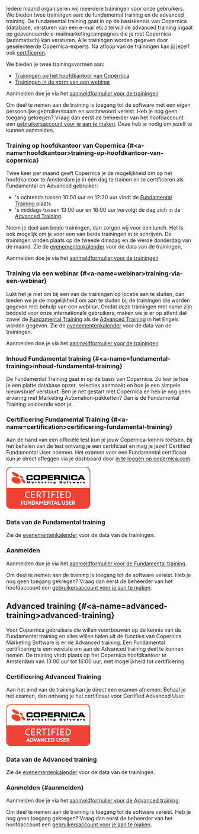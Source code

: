 Iedere maand organiseren wij meerdere trainingen voor onze gebruikers.
We bieden twee trainingen aan: de fundamental training en de advanced
training. De fundamental training gaat in op de basiskennis van
Copernica (database, versturen van een e-mail etc.) terwijl de advanced
training ingaat op geavanceerde e-mailmarketingcampagnes die je met
Copernica (automatisch) kan versturen. Alle trainingen worden gegeven
door geselecteerde Copernica-experts. Na afloop van de trainingen kan
jij jezelf ook [certificeren](#certification).

We bieden je twee trainingsvormen aan:

-   [Trainingen op het hoofdkantoor van Copernica](#hoofdkantoor)
-   [Trainingen in de vorm van een webinar](#webinar)

Aanmelden doe je via het [aanmeldformulier voor de
trainingen](http://training.copernica.com/aanmelden_training)

Om deel te nemen aan de training is toegang tot de software met een
eigen persoonlijke gebruikersnaam en wachtwoord vereist. Heb je nog geen
toegang gekregen? Vraag dan eerst de beheerder van het hoofdaccount een
[gebruikersaccount voor je aan te maken](./beheer-van-gebruikers-en-toegangsrechten.md).
Deze heb je nodig om jezelf te kunnen aanmelden.

### Training op hoofdkantoor van Copernica {#<a-name=hoofdkantoor></a>training-op-hoofdkantoor-van-copernica}

Twee keer per maand geeft Copernica je de mogelijkheid om op het
hoofdkantoor te Amsterdam je in één dag te trainen en te certificeren
als Fundamental en Advanced gebruiker:

-   's ochtends tussen 10:00 uur en 12:30 uur vindt de [Fundamental
    Training](#fundamental-training) plaats
-   's middags tussen 13:00 uur en 16:00 uur vervolgt de dag zich in de
    [Advanced Training](#advanced-training).

Neem je deel aan beide trainingen, dan zorgen wij voor een lunch. Het is
ook mogelijk om je voor een van beide trainingen in te schrijven. De
trainingen vinden plaats op de tweede dinsdag en de vierde donderdag van
de maand. Zie de [evenementenkalender](./evenementen.md)
voor de data van de trainingen.

Aanmelden doe je via het [aanmeldformulier voor de
trainingen](http://training.copernica.com/aanmelden_training)

### Training via een webinar {#<a-name=webinar></a>training-via-een-webinar}

Lukt het je niet om bij een van de trainingen op locatie aan te sluiten,
dan bieden we je de mogelijkheid om aan te sluiten bij de trainingen die
worden gegeven met behulp van een webinar. Omdat deze trainingen met
name zijn bedoeld voor onze internationale gebruikers, maken we je er op
attent dat zowel de [Fundamental Training](#fundamental-training) als de
[Advanced Training](#advanced-training) in het Engels worden gegeven.
Zie de [evenementenkalender](./evenementen.md)
voor de data van de trainingen.

Aanmelden doe je via het [aanmeldformulier voor de
trainingen](http://training.copernica.com/aanmelden_training)

### Inhoud Fundamental training {#<a-name=fundamental-training></a>inhoud-fundamental-training}

De Fundamental Training gaat in op de basis van Copernica. Zo leer je
hoe je een platte database opzet, selecties aanmaakt en hoe je een
simpele nieuwsbrief verstuurt. Ben je net gestart met Copernica en heb
je nog geen ervaring met Marketing Automation-pakketten? Dan is de
Fundamental Training voldoende voor je.

### Certificering Fundamental Training {#<a-name=certification></a>certificering-fundamental-training}

Aan de hand van een officiële test kun je jouw Copernica-kennis toetsen.
Bij het behalen van de test ontvang je een certificaat en mag je jezelf
Certified Fundamental User noemen. Het examen voor een Fundamental
certificaat kun je direct afleggen via je dashboard door [in te loggen
op copernica.com](https://www.copernica.com/nl/dashboard).

![](../images/certified-fundamental-user.png)

### Data van de Fundamental training

Zie de [evenementenkalender](./evenementen.md) voor de data van de trainingen.

### Aanmelden

Aanmelden doe je via het [aanmeldformulier voor de Fundamental
training](http://training.copernica.com/aanmelden_training).

Om deel te nemen aan de training is toegang tot de software vereist. Heb
je nog geen toegang gekregen? Vraag dan eerst de beheerder van het
hoofdaccount een [gebruikersaccount voor je aan te
maken](./beheer-van-gebruikers-en-toegangsrechten.md).

Advanced training {#<a-name=advanced-training>advanced-training</a>}
-----------------

Voor Copernica gebruikers die willen voortbouwen op de kennis van de
Fundamental training en alles willen halen uit de functies van Copernica
Marketing Software is er de Advanced training. Een Fundamental
certificering is een vereiste om aan de Advanced training deel te kunnen
nemen. De training vindt plaats op het Copernica hoofdkantoor te
Amsterdam van 13:00 uur tot 16:00 uur, met mogelijkheid tot
certificering.

### Certificering Advanced Training

Aan het eind van de training kan je direct een examen afnemen. Behaal je
het examen, dan ontvang je het certificaat voor Certified Advanced User.

![](../images/certified-advanced-user.png)

### Data van de Advanced training

Zie de [evenementenkalender](./evenementen.md) voor de data van de trainingen.

### Aanmelden {#aanmelden}

Aanmelden doe je via het [aanmeldformulier voor de Advanced
training](http://training.copernica.com/aanmelden_training).

Om deel te nemen aan de training is toegang tot de software vereist. Heb
je nog geen toegang gekregen? Vraag dan eerst de beheerder van het
hoofdaccount een [gebruikersaccount voor je aan te
maken](./beheer-van-gebruikers-en-toegangsrechten.md).
